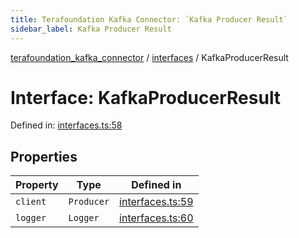 ```yaml
---
title: Terafoundation Kafka Connector: `Kafka Producer Result`
sidebar_label: Kafka Producer Result
---
```


[terafoundation_kafka_connector](../../overview.md) / [interfaces](../overview.md) / KafkaProducerResult

# Interface: KafkaProducerResult

Defined in: [interfaces.ts:58](https://github.com/terascope/kafka-assets/blob/b4e3eb0e523d6b614deaefe4e0a4f374baa11655/packages/terafoundation_kafka_connector/src/interfaces.ts#L58)

## Properties

| Property | Type | Defined in |
| ------ | ------ | ------ |
| <a id="client"></a> `client` | `Producer` | [interfaces.ts:59](https://github.com/terascope/kafka-assets/blob/b4e3eb0e523d6b614deaefe4e0a4f374baa11655/packages/terafoundation_kafka_connector/src/interfaces.ts#L59) |
| <a id="logger"></a> `logger` | `Logger` | [interfaces.ts:60](https://github.com/terascope/kafka-assets/blob/b4e3eb0e523d6b614deaefe4e0a4f374baa11655/packages/terafoundation_kafka_connector/src/interfaces.ts#L60) |
